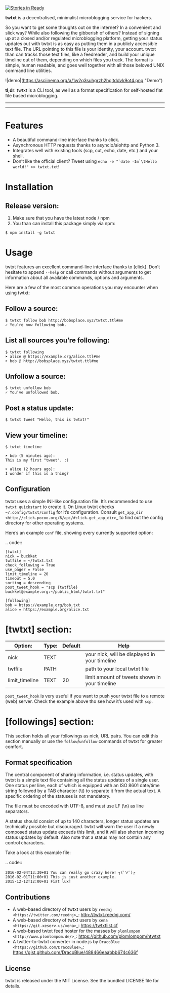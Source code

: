 [![Stories in Ready](https://badge.waffle.io/webize/twtxt.png?label=ready&title=Ready)](https://waffle.io/webize/twtxt)

**twtxt** is a decentralised, minimalist microblogging service for hackers.

So you want to get some thoughts out on the internet? In a convenient and slick way? While also following the gibberish of others? Instead of signing up at a closed and/or regulated microblogging platform, getting your status updates out with twtxt is as easy as putting them in a publicly accessible text file. The URL pointing to this file is your identity, your account. twtxt than can tracks those text files, like a feedreader, and build your unique timeline out of them, depending on which files you track. The format is simple, human readable, and goes well together with all those beloved UNIX command line utilities.

!|demo|(https://asciinema.org/a/1w2q3suhgrzh2hgltddvk9ot4.png "Demo")

**tl;dr**: twtxt is a CLI tool, as well as a format specification for self-hosted flat file based microblogging.

------------------------------------------------------------------------

------------------------------------------------------------------------

Features
========

-   A beautiful command-line interface thanks to click.
-   Asynchronous HTTP requests thanks to asyncio/aiohttp and Python 3.
-   Integrates well with existing tools (scp, cut, echo, date, etc.) and your shell.
-   Don’t like the official client? Tweet using `` echo -e "`date -Im`\tHello world!" >> twtxt.txt ``!

Installation
============

Release version:
----------------

1.  Make sure that you have the latest node / npm
2.  You than can install this package simply via npm:

``` sourceCode
$ npm install -g twtxt
```

Usage
=====

twtxt features an excellent command-line interface thanks to [click]. Don’t hesitate to append `--help` or call commands without arguments to get information about all available commands, options and arguments.

Here are a few of the most common operations you may encounter when using twtxt:

Follow a source:
----------------

``` sourceCode
$ twtxt follow bob http://bobsplace.xyz/twtxt.ttl#me
✓ You’re now following bob.
```

List all sources you’re following:
----------------------------------

``` sourceCode
$ twtxt following
➤ alice @ https://example.org/alice.ttl#me
➤ bob @ http://bobsplace.xyz/twtxt.ttl#me
```

Unfollow a source:
------------------

``` sourceCode
$ twtxt unfollow bob
✓ You’ve unfollowed bob.
```

Post a status update:
---------------------

``` sourceCode
$ twtxt tweet "Hello, this is twtxt!"
```

View your timeline:
-------------------

``` sourceCode
$ twtxt timeline

➤ bob (5 minutes ago):
This is my first "tweet". :)

➤ alice (2 hours ago):
I wonder if this is a thing?
```

Configuration
-------------
twtxt uses a simple INI-like configuration file. It’s recommended to use ``twtxt quickstart`` to create it. On Linux twtxt checks ``~/.config/twtxt/config`` for it’s configuration. Consult `get_app_dir <http://click.pocoo.org/6/api/#click.get_app_dir>`_ to find out the config directory for other operating systems.

Here’s an example ``conf`` file, showing every currently supported option:

.. code::

    [twtxt]
    nick = buckket
    twtfile = ~/twtxt.txt
    check_following = True
    use_pager = False
    limit_timeline = 20
    timeout = 5.0
    sorting = descending
    post_tweet_hook = "scp {twtfile} buckket@example.org:~/public_html/twtxt.txt"

    [following]
    bob = https://example.org/bob.txt
    alice = https://example.org/alice.txt


[twtxt] section:
================


| Option:        | Type: | Default | Help |
|----------------|-------|---------|------|
| nick           | TEXT  |         | your nick, will be displayed in your timeline     |
| twtfile        | PATH  |         | path to your local twtxt file      |
| limit_timeline | TEXT  | 20      | limit amount of tweets shown in your timeline     |


``post_tweet_hook`` is very useful if you want to push your twtxt file to a remote (web) server. Check the example above tho see how it’s used with ``scp``.

[followings] section:
=====================
This section holds all your followings as nick, URL pairs. You can edit this section manually or use the ``follow``/``unfollow`` commands of twtxt for greater comfort.

Format specification
--------------------
The central component of sharing information, i.e. status updates, with twtxt is a simple text file containing all the status updates of a single user. One status per line, each of which is equipped with an ISO 8601 date/time string followed by a TAB character (\\t) to separate it from the actual text. A specific ordering of the statuses is not mandatory.

The file must be encoded with UTF-8, and must use LF (\\n) as line separators.

A status should consist of up to 140 characters, longer status updates are technically possible but discouraged. twtxt will warn the user if a newly composed status update exceeds this limit, and it will also shorten incoming status updates by default. Also note that a status may not contain any control characters.

Take a look at this example file:

.. code::

    2016-02-04T13:30+01	You can really go crazy here! ┐(ﾟ∀ﾟ)┌
    2016-02-01T11:00+01	This is just another example.
    2015-12-12T12:00+01	Fiat lux!

Contributions
-------------
- A web-based directory of twtxt users by `reednj <https://twitter.com/reednj>`_: http://twtxt.reednj.com/
- A web-based directory of twtxt users by `xena <https://git.xeserv.us/xena>`_: https://twtxtlist.cf
- A web-based twtxt feed hoster for the masses by `plomlompom <http://www.plomlompom.de/>`_: https://github.com/plomlompom/htwtxt
- A twitter-to-twtxt converter in node.js by `DracoBlue <https://github.com/DracoBlue>`_: https://gist.github.com/DracoBlue/488466eaabbb674c636f

License
-------
twtxt is released under the MIT License. See the bundled LICENSE file for details.
